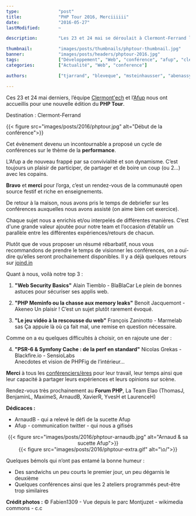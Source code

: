 ```yaml
---
type:               "post"
title:              "PHP Tour 2016, Merciiiiii"
date:               "2016-05-27"
lastModified:       ~

description:        "Les 23 et 24 mai se déroulait à Clermont-Ferrand le PHP Tour 2016. Pour l'occasion l'Afup et Clermont'ech ont à nouveau réuni la communauté open source PHP."

thumbnail:          "images/posts/thumbnails/phptour-thumbnail.jpg"
banner:             "images/posts/headers/phptour-2016.jpg"
tags:               ["Développement", "Web", "conférence", "afup", "clermont'ech"]
categories:         ["Actualité", "Web", "conference"]

authors:            ["tjarrand", "bleveque", "msteinhausser", "abenassy", "xavierr", "yheitz", "lhoizey", "rchalas"]

---
```


Ces 23 et 24 mai derniers, l’équipe [Clermont'ech](http://clermontech.org/) et l’[Afup](http://afup.org/pages/site/) nous ont accueillis pour une nouvelle édition du **PHP&nbsp;Tour**.<!--more-->

Destination :  Clermont-Ferrand

{{< figure src="images/posts/2016/phptour.jpg" alt="Début de la conférence">}}

Cet évènement devenu un incontournable a proposé un cycle de conférences sur le thème de la **performance**.

L’Afup a de nouveau frappé par sa convivialité et son dynamisme. C’est toujours un plaisir de participer, de partager et de boire un coup (ou 2...) avec les copains.

**Bravo** et **merci** pour l’orga, c’est un rendez-vous de la communauté open source festif et riche en enseignements.

De retour à la maison, nous avons pris le temps de debriefer sur les conférences auxquelles nous avons assisté (on aime bien cet exercice).

Chaque sujet nous a enrichis et/ou interpelés de différentes manières. C’est d'une grande valeur ajoutée pour notre team et l’occasion d’établir un parallèle entre les différentes expériences/retours de chacun.

Plutôt que de vous proposer un résumé rébarbatif, nous vous recommandons de prendre le temps de visionner les conférences, on a ouï-dire qu’elles seront prochainement disponibles.
Il y a déjà quelques retours sur [joind.in](https://joind.in/event/php-tour-clermont-ferrand-2016)

Quant à nous, voilà notre top 3 :

1. **"Web Security Basics"** Alain Tiemblo - BlaBlaCar
Le plein de bonnes astuces pour sécuriser ses applis web.

1. **"PHP Meminfo ou la chasse aux memory leaks"** Benoit Jacquemont - Akeneo
Un plaisir ! C’est un sujet plutôt rarement évoqué.

1. **"Le jeu vidéo à la rescousse du web"** François Zaninotto - Marmelab sas
Ça appuie là où ça fait mal, une remise en question nécessaire.

  Comme on a eu quelques difficultés à choisir, on en rajoute une der :

<ol start="4">
  <li><strong>"PSR-6 & Symfony Cache : de la perf en standard"</strong> Nicolas Grekas - Blackfire.io - SensioLabs<br />
Anecdotes et vision de PHPFig de l’intérieur...
</li></ol>

**Merci** à tous les [conférenciers/ères](http://event.afup.org/php-tour-2016/programme/) pour leur travail, leur temps ainsi que leur capacité à partager leurs expériences et leurs opinions sur scène.

Rendez-vous très prochainement au **Forum PHP**,
La Team Elao (ThomasJ, BenjaminL, MaximeS, ArnaudB, XavierR, YvesH et LaurenceH)

**Dédicaces :**

- ArnaudB - qui a relevé le défi de la sucette Afup
- Afup - communication twitter - qui nous a gifisés

<div class="row" style="text-align: center">
    <div class="col-lg-6 col-md-6 col-sm-6 col-xs-6">
        {{< figure src="images/posts/2016/phptour-arnaudb.jpg" alt="Arnaud & sa sucette Afup">}}
    </div>
    <div class="col-lg-6 col-md-6 col-sm-6 col-xs-6">
        {{< figure src="images/posts/2016/phptour-extra.gif" alt="\o/">}}
    </div>
</div>

Quelques bémols qui n’ont pas entamé la bonne humeur :

- Des sandwichs un peu courts le premier jour, un peu dégarnis le deuxième
- Quelques conférences ainsi que les 2 ateliers programmés peut-être trop similaires

**Crédit photos :**
© Fabien1309 - Vue depuis le parc Montjuzet - wikimedia commons - c.c
